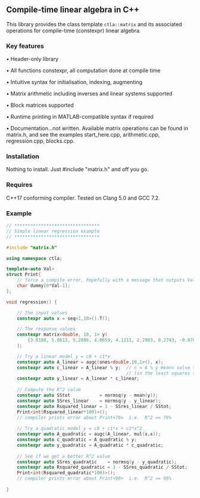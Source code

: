 ## Compile-time linear algebra in C++

This library provides the class template `ctla::matrix` and its associated operations for compile-time (constexpr) linear algebra.

### Key features

•	Header-only library

•	All functions constexpr, all computation done at compile time

•	Intuitive syntax for initialisation, indexing, augmenting

•	Matrix arithmetic including inverses and linear systems supported

•	Block matrices supported

•	Runtime printing in MATLAB-compatible syntax if required

•	Documentation…not written.  Available matrix operations can be found in matrix.h, and see the examples start_here.cpp, arithmetic.cpp, regression.cpp, blocks.cpp.

### Installation
Nothing to install.  Just #include "matrix.h" and off you go.

### Requires
C++17 conforming compiler.  Tested on Clang 5.0 and GCC 7.2.

### Example

```c++
// ********************************
// Simple linear regression example
// ********************************

#include "matrix.h"

using namespace ctla;

template<auto Val>
struct Print{
    // force a compile error, hopefully with a message that outputs Val
    char dummy[0*Val-1];
};

void regression() {

    // The input values
    constexpr auto x = seq<1,10>().T();

    // The response values
    constexpr matrix<double, 10, 1> y(
        {3.8180, 5.0613, 5.2806, 4.0659, 4.1211, 2.2983, 0.2743, -0.9785, -6.8954, -10.4222}
    );

    // Try a linear model y = c0 + c1*x
    constexpr auto A_linear = augc(ones<double,10,1>(), x);
    constexpr auto c_linear = A_linear % y;  // c = A % y means solve the linear system A*c = y
                                             // (in the least squares sense if necessary)
    constexpr auto y_linear = A_linear * c_linear;
    
    // Compute the R^2 value
    constexpr auto SStot           = normsq(y - mean(y));
    constexpr auto SSres_linear    = normsq(y - y_linear);
    constexpr auto Rsquared_linear = 1 - SSres_linear / SStot;
    Print<int(Rsquared_linear*100)>();
    // compiler prints error about Print<76>  i.e.  R^2 == 76%
    
    // Try a quadratic model y = c0 + c1*x + c2*x^2
    constexpr auto A_quadratic = augc(A_linear, mul(x,x));
    constexpr auto c_quadratic = A_quadratic % y;
    constexpr auto y_quadratic = A_quadratic * c_quadratic;
    
    // See if we get a better R^2 value
    constexpr auto SSres_quadratic    = normsq(y - y_quadratic);
    constexpr auto Rsquared_quadratic = 1 - SSres_quadratic / SStot;
    Print<int(Rsquared_quadratic*100)>();
    // compiler prints error about Print<98>  i.e.  R^2 == 98%
    
}
```
